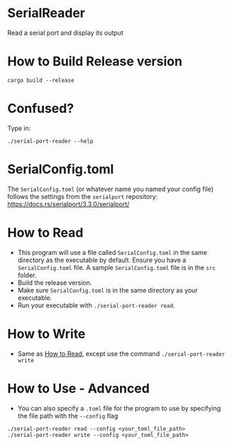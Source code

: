# SerialReader

Read a serial port and display its output

# How to Build Release version

```
cargo build --release
```

# Confused?

Type in:

```
./serial-port-reader --help
```

# SerialConfig.toml

The `SerialConfig.toml` (or whatever name you named your config file) follows the settings
from the `serialport` repository: https://docs.rs/serialport/3.3.0/serialport/

# How to Read

- This program will use a file called `SerialConfig.toml` in the same directory as the executable by default.
  Ensure you have a `SerialConfig.toml` file. A sample `SerialConfig.toml` file is in the `src` folder.
- Build the release version.
- Make sure `SerialConfig.toml` is in the same directory as your executable.
- Run your executable with `./serial-port-reader read`.

# How to Write

- Same as [How to Read](#how-to-read), except use the command `./serial-port-reader write`

# How to Use - Advanced

- You can also specify a `.toml` file for the program to use by specifying the file path with the `--config` flag

```
./serial-port-reader read --config <your_toml_file_path>
./serial-port-reader write --config <your_toml_file_path>
```

